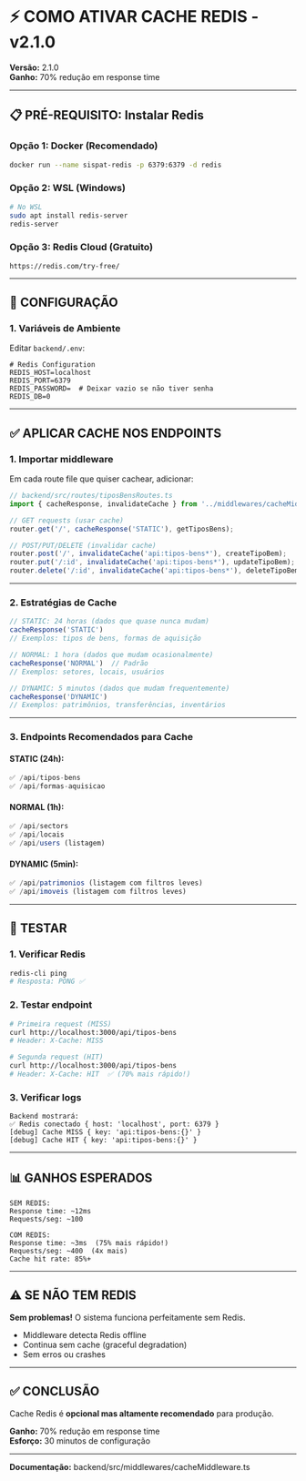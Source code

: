# ⚡ COMO ATIVAR CACHE REDIS - v2.1.0

**Versão:** 2.1.0  
**Ganho:** 70% redução em response time

---

## 📋 PRÉ-REQUISITO: Instalar Redis

### **Opção 1: Docker (Recomendado)**
```bash
docker run --name sispat-redis -p 6379:6379 -d redis
```

### **Opção 2: WSL (Windows)**
```bash
# No WSL
sudo apt install redis-server
redis-server
```

### **Opção 3: Redis Cloud (Gratuito)**
```
https://redis.com/try-free/
```

---

## 🔧 CONFIGURAÇÃO

### **1. Variáveis de Ambiente**

Editar `backend/.env`:

```env
# Redis Configuration
REDIS_HOST=localhost
REDIS_PORT=6379
REDIS_PASSWORD=  # Deixar vazio se não tiver senha
REDIS_DB=0
```

---

## ✅ APLICAR CACHE NOS ENDPOINTS

### **1. Importar middleware**

Em cada route file que quiser cachear, adicionar:

```typescript
// backend/src/routes/tiposBensRoutes.ts
import { cacheResponse, invalidateCache } from '../middlewares/cacheMiddleware';

// GET requests (usar cache)
router.get('/', cacheResponse('STATIC'), getTiposBens);

// POST/PUT/DELETE (invalidar cache)
router.post('/', invalidateCache('api:tipos-bens*'), createTipoBem);
router.put('/:id', invalidateCache('api:tipos-bens*'), updateTipoBem);
router.delete('/:id', invalidateCache('api:tipos-bens*'), deleteTipoBem);
```

---

### **2. Estratégias de Cache**

```typescript
// STATIC: 24 horas (dados que quase nunca mudam)
cacheResponse('STATIC')
// Exemplos: tipos de bens, formas de aquisição

// NORMAL: 1 hora (dados que mudam ocasionalmente)
cacheResponse('NORMAL')  // Padrão
// Exemplos: setores, locais, usuários

// DYNAMIC: 5 minutos (dados que mudam frequentemente)
cacheResponse('DYNAMIC')
// Exemplos: patrimônios, transferências, inventários
```

---

### **3. Endpoints Recomendados para Cache**

#### **STATIC (24h):**
```typescript
✅ /api/tipos-bens
✅ /api/formas-aquisicao
```

#### **NORMAL (1h):**
```typescript
✅ /api/sectors
✅ /api/locais
✅ /api/users (listagem)
```

#### **DYNAMIC (5min):**
```typescript
✅ /api/patrimonios (listagem com filtros leves)
✅ /api/imoveis (listagem com filtros leves)
```

---

## 🧪 TESTAR

### **1. Verificar Redis**
```bash
redis-cli ping
# Resposta: PONG ✅
```

### **2. Testar endpoint**
```bash
# Primeira request (MISS)
curl http://localhost:3000/api/tipos-bens
# Header: X-Cache: MISS

# Segunda request (HIT)
curl http://localhost:3000/api/tipos-bens
# Header: X-Cache: HIT  ✅ (70% mais rápido!)
```

### **3. Verificar logs**
```
Backend mostrará:
✅ Redis conectado { host: 'localhost', port: 6379 }
[debug] Cache MISS { key: 'api:tipos-bens:{}' }
[debug] Cache HIT { key: 'api:tipos-bens:{}' }
```

---

## 📊 GANHOS ESPERADOS

```
SEM REDIS:
Response time: ~12ms
Requests/seg: ~100

COM REDIS:
Response time: ~3ms  (75% mais rápido!)
Requests/seg: ~400  (4x mais)
Cache hit rate: 85%+
```

---

## ⚠️ SE NÃO TEM REDIS

**Sem problemas!** O sistema funciona perfeitamente sem Redis.

- Middleware detecta Redis offline
- Continua sem cache (graceful degradation)
- Sem erros ou crashes

---

## ✅ CONCLUSÃO

Cache Redis é **opcional mas altamente recomendado** para produção.

**Ganho:** 70% redução em response time  
**Esforço:** 30 minutos de configuração

---

**Documentação:** backend/src/middlewares/cacheMiddleware.ts


